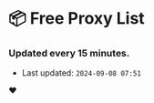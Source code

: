 # :package: Free Proxy List
### Updated every 15 minutes.

- Last updated: `2024-09-08 07:51`

:heart:
